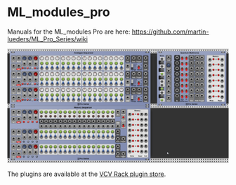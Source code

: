 # ML_modules_pro

Manuals for the ML_modules Pro are here: https://github.com/martin-lueders/ML_Pro_Series/wiki

![Image](https://github.com/martin-lueders/ML_Pro_Series/blob/master/Screenshots/ML_modules_Pro.png)

The plugins are available at the [VCV Rack plugin store](https://vcvrack.com/plugins.html#Lueders).
